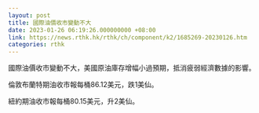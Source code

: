 ```yaml
---
layout: post
title: 國際油價收市變動不大
date: 2023-01-26 06:19:26.000000000 +08:00
link: https://news.rthk.hk/rthk/ch/component/k2/1685269-20230126.htm
categories: rthk
---
```


國際油價收市變動不大，美國原油庫存增幅小過預期，抵消疲弱經濟數據的影響。

倫敦布蘭特期油收市報每桶86.12美元，跌1美仙。

紐約期油收市報每桶80.15美元，升2美仙。
